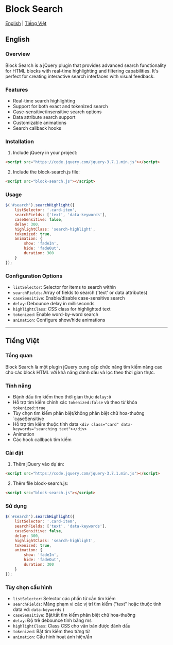 # Block Search

[English](#english) | [Tiếng Việt](#tiếng-việt)

<a name="english"></a>
## English

### Overview
Block Search is a jQuery plugin that provides advanced search functionality for HTML blocks with real-time highlighting and filtering capabilities. It's perfect for creating interactive search interfaces with visual feedback.

### Features
- Real-time search highlighting
- Support for both exact and tokenized search
- Case-sensitive/insensitive search options
- Data attribute search support
- Customizable animations
- Search callback hooks

### Installation
1. Include jQuery in your project:
```html
<script src="https://code.jquery.com/jquery-3.7.1.min.js"></script>
```

2. Include the block-search.js file:
```html
<script src="block-search.js"></script>
```

### Usage
```javascript
$('#search').searchHighlight({
    listSelector: '.card-item',
    searchFields: ['text', 'data-keywords'],
    caseSensitive: false,
    delay: 300,
    highlightClass: 'search-highlight',
    tokenized: true,
    animation: {
        show: 'fadeIn',
        hide: 'fadeOut',
        duration: 300
    }
});
```

### Configuration Options
- `listSelector`: Selector for items to search within
- `searchFields`: Array of fields to search ('text' or data attributes)
- `caseSensitive`: Enable/disable case-sensitive search
- `delay`: Debounce delay in milliseconds
- `highlightClass`: CSS class for highlighted text
- `tokenized`: Enable word-by-word search
- `animation`: Configure show/hide animations


---

<a name="tiếng-việt"></a>
## Tiếng Việt

### Tổng quan
Block Search là một plugin jQuery cung cấp chức năng tìm kiếm nâng cao cho các block HTML với khả năng đánh dấu và lọc theo thời gian thực.

### Tính năng
- Đánh dấu tìm kiếm theo thời gian thực `delay:0`
- Hỗ trợ tìm kiếm chính xác `tokenized:false` và theo từ khóa `tokenized:true`
- Tùy chọn tìm kiếm phân biệt/không phân biệt chữ hoa-thường `caseSensitive
- Hỗ trợ tìm kiếm thuộc tính data `<div class="card" data-keywords="searching text"></div>`
- Animation
- Các hook callback tìm kiếm

### Cài đặt
1. Thêm jQuery vào dự án:
```html
<script src="https://code.jquery.com/jquery-3.7.1.min.js"></script>
```

2. Thêm file block-search.js:
```html
<script src="block-search.js"></script>
```

### Sử dụng
```javascript
$('#search').searchHighlight({
    listSelector: '.card-item',
    searchFields: ['text', 'data-keywords'],
    caseSensitive: false,
    delay: 300,
    highlightClass: 'search-highlight',
    tokenized: true,
    animation: {
        show: 'fadeIn',
        hide: 'fadeOut',
        duration: 300
    }
});
```

### Tùy chọn cấu hình
- `listSelector`: Selector các phần tử cần tìm kiếm
- `searchFields`: Mảng phạm vi các vị trí tìm kiếm ("text" hoặc thuộc tính data vd: `data-keywords` )
- `caseSensitive`: Bật/tắt tìm kiếm phân biệt chữ hoa-thường
- `delay`: Độ trễ debounce tính bằng ms
- `highlightClass`: Class CSS cho văn bản được đánh dấu
- `tokenized`: Bật tìm kiếm theo từng từ
- `animation`: Cấu hình hoạt ảnh hiện/ẩn
